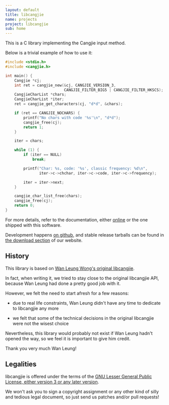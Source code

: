 ```yaml
---
layout: default
title: libcangjie
name: projects
project: libcangjie
sub: home
---
```


This is a C library implementing the Cangjie input method.

Below is a trivial example of how to use it:

```c
#include <stdio.h>
#include <cangjie.h>

int main() {
    Cangjie *cj;
    int ret = cangjie_new(&cj, CANGJIE_VERSION_3,
                          CANGJIE_FILTER_BIG5 | CANGJIE_FILTER_HKSCS);
    CangjieCharList *chars;
    CangjieCharList *iter;
    ret = cangjie_get_characters(cj, "d*d", &chars);

    if (ret == CANGJIE_NOCHARS) {
        printf("No chars with code '%s'\n", "d*d");
        cangjie_free(cj);
        return 1;
    }

    iter = chars;

    while (1) {
        if (iter == NULL)
            break;

        printf("Char: %s, code: '%s', classic frequency: %d\n",
               iter->c->chchar, iter->c->code, iter->c->frequency);

        iter = iter->next;
    }

    cangjie_char_list_free(chars);
    cangjie_free(cj);
    return 0;
}
```

For more details, refer to the documentation, either
[online](http://cangjians.github.io/projects/libcangjie/documentation)
or the one shipped with this software.

Development happens [on github](https://github.com/Cangjians/libcangjie), and
stable release tarballs can be found in
[the download section](http://cangjians.github.io/downloads/libcangjie/) of
our website.

## History

This library is based on
[Wan Leung Wong's original libcangjie](https://github.com/wanleung/libcangjie).

In fact, when writing it, we tried to stay close to the original libcangjie
API, because Wan Leung had done a pretty good job with it.

However, we felt the need to start afresh for a few reasons:

* due to real life constraints, Wan Leung didn't have any time to dedicate to
  libcangjie any more

* we felt that some of the technical decisions in the original libcangjie were
  not the wisest choice

Nevertheless, this library would probably not exist if Wan Leung hadn't opened
the way, so we feel it is important to give him credit.

Thank you very much Wan Leung!

## Legalities

libcangjie is offered under the terms of the
[GNU Lesser General Public License, either version 3 or any later version](http://www.gnu.org/licenses/lgpl.html).

We won't ask you to sign a copyright assignment or any other kind of silly and
tedious legal document, so just send us patches and/or pull requests!
